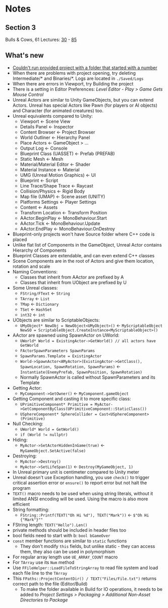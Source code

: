 # Notes
## Section 3
Bulls & Cows, 61 Lectures: [30](https://www.udemy.com/course/unrealcourse/learn/lecture/15364574) - [85](https://www.udemy.com/course/unrealcourse/learn/lecture/16806034)

## What's new
- [Couldn't run provided project with a folder that started with a number](https://community.gamedev.tv/t/bullcow-game-cannot-be-compiled-try-rebuilding-from-source/174219/3)
- When there are problems with project opening, try deleting Intermediate/* and Binaries/*. Logs are located in `./Saved/Logs`
- When there are errors in Viewport, try Building the project
- There is a setting in Editor Preferences: _Level Editor - Play > Game Gets Mouse Control_
- Unreal Actors are similar to Unity GameObjects, but you can extend Actors. Unreal has special Actors like Pawn (for players or AI objects) and Character (for animated creatures) too.
- Unreal equivalents compared to Unity:
  - Viewport <- Scene View
  - Details Panel <- Inspector
  - Content Browser <- Project Browser
  - World Outliner <- Hierarchy Panel
  - Place Actors <- GameObject > ...
  - Output Log <- Console
  - Blueprint Class (UASSET) <- Prefab (PREFAB)
  - Static Mesh <- Mesh
  - Material/Material Editor <- Shader
  - Material Instance <- Material
  - UMG (Unreal Motion Graphics) <- UI
  - Blueprint <- Script
  - Line Trace/Shape Trace <- Raycast
  - Collision/Physics <- Rigid Body
  - Map file (UMAP) <- Scene asset (UNITY)
  - Platforms Settings <- Player Settings
  - Content <- Assets
  - Transform Location <- Transform Position
  - AActor.BeginPlay <- MonoBehaviour.Start
  - AActor.Tick <- MonoBehaviour.Update
  - AActor.EndPlay <- MonoBehaviour.OnDestroy
- Blueprint-only projects won't have Source folder where C++ code is placed
- Unlike flat list of Components in the GameObject, Unreal Actor contains Hierarchy of Components
- Blueprint Classes are extendable, and can even extend C++ classes
- Scene Components are in the root of Actors and give them location, rotation and scale
- Naming Conventions:
  - Classes that inherit from AActor are prefixed by A
  - Classes that inherit from UObject are prefixed by U
- Some Unreal classes:
  - `FString/FText` <- `String`
  - `TArray` <- `List`
  - `TMap` <- `Dictionary`
  - `TSet` <- `HashSet`
  - `int32` <- `int`
- UObjects are similar to ScriptableObjects:
  - `UMyObject* NewObj = NewObject<UMyObject>()` <- `MyScriptableObject NewSO = ScriptableObject.CreateInstance<MyScriptableObject>()`
- AActor are spawned using SpawnActor on UWorld:
  - `UWorld* World = ExistingActor->GetWorld() // all actors have GetWorld`
  - `FActorSpawnParameters SpawnParams`
  - `SpawnParams.Template = ExistingActor`
  - `World->SpawnActor<AMyActor>(ExistingActor->GetClass(), SpawnLocation, SpawnRotation, SpawnParams)` <- `Instantiate(EnemyPrefab, SpawnPosition, SpawnRotation)`
  - Normally SpawnActor is called without SpawnParameters and its Template
- Getting Actor:
  - `MyComponent->GetOwner()` <- `MyComponent.gameObject`
- Getting Component and casting it to more specific class:
  - `UPrimitiveComponent* Primitive = MyActor->GetComponentByClass(UPrimitiveComponent::StaticClass())`
  - `USphereComponent* SphereCollider = Cast<USphereComponent>(Primitive)`
- Null Checking:
  - `UWorld* World = GetWorld()`
  - `if (World != nullptr)`
- Hiding:
  - `MyActor->SetActorHiddenInGame(true)` <- `MyGameObject.SetActive(false)`
- Destroying:
  - `MyActor->Destroy()`
  - `MyActor->SetLifeSpan(1)` <- `Destroy(MyGameObject, 1)`
- In Unreal primary unit is centimeter compared to Unity meter
- Unreal doesn't use Exception handling, you use `check()` to trigger critical assertion error or `ensure()` to report error but not halt the program
- `TEXT()` macro needs to be used when using string literals, without it limited ANSI encoding will be used. Using the macro is also more efficient
- String formatting:
  - `FString::Printf(TEXT("Oh Hi %d"), TEXT("Mark"))` <- `$"Oh Hi {"Mark"}""`
- FString length: `TEXT("Hello").Len()`
- private methods should be included in header files too
- bool fields need to start with b: `bool bGameOver`
- `const` member functions are similar to `static` functions
  - They don't modify `this` fields, but unlike static - they can access them, they also can be used in polymorphism
- For regular array length use `UE_ARRAY_COUNT` macro
- For `TArray` use its `Num` method
- Use `FFileHelper::LoadFileToStringArray` to read file system and load each file line to the `TArray`
- This `FPaths::ProjectContentDir() / TEXT("Files/File.txt")` returns correct path to the file (Editor/Build)
  - To make the folder available in Build for IO operations, it needs to be added to _Project Settings > Packaging > Additional Non-Asset Directories to Package_
